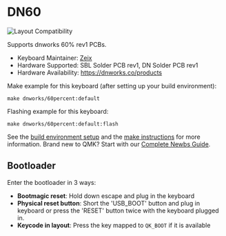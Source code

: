 # DN60

![Layout Compatibility](https://i.imgur.com/HN4Eexg.png)

Supports dnworks 60% rev1 PCBs.

* Keyboard Maintainer: [Zeix](https://github.com/itsme-zeix)
* Hardware Supported: SBL Solder PCB rev1, DN Solder PCB rev1
* Hardware Availability: https://dnworks.co/products

Make example for this keyboard (after setting up your build environment):

    make dnworks/60percent:default

Flashing example for this keyboard:

    make dnworks/60percent:default:flash

See the [build environment setup](https://docs.qmk.fm/#/getting_started_build_tools) and the [make instructions](https://docs.qmk.fm/#/getting_started_make_guide) for more information. Brand new to QMK? Start with our [Complete Newbs Guide](https://docs.qmk.fm/#/newbs).

## Bootloader

Enter the bootloader in 3 ways:

* **Bootmagic reset**: Hold down escape and plug in the keyboard
* **Physical reset button**: Short the 'USB_BOOT' button and plug in keyboard or press the 'RESET' button twice with the keyboard plugged in.
* **Keycode in layout**: Press the key mapped to `QK_BOOT` if it is available